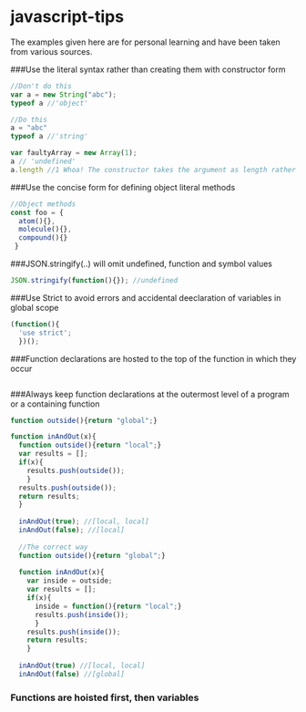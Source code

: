 # javascript-tips
The examples given here are for personal learning and have been taken from various sources.

###Use the literal syntax rather than creating them with constructor form

```javascript
//Don't do this
var a = new String("abc");
typeof a //'object'

//Do this
a = "abc"
typeof a //'string'

var faultyArray = new Array(1);
a // 'undefined'
a.length //1 Whoa! The constructor takes the argument as length rather than an array element
```
###Use the concise form for defining object literal methods

```javascript
//Object methods
const foo = {
  atom(){},
  molecule(){},
  compound(){}
 }
 ```
###JSON.stringify(..) will omit undefined, function and symbol values

```javascript
JSON.stringify(function(){}); //undefined
```

###Use Strict to avoid errors and accidental deeclaration of variables in global scope
```javascript
(function(){
  'use strict';
  })();
 ```
###Function declarations are hosted to the top of the function in which they occur
 ```javascript
 
 ```
###Always keep function declarations at the outermost level of a program or a containing function
```javascript
function outside(){return "global";}

function inAndOut(x){
  function outside(){return "local";}
  var results = [];
  if(x){
    results.push(outside());
    }
  results.push(outside());
  return results;
  }
  
  inAndOut(true); //[local, local]
  inAndOut(false); //[local]
  
  //The correct way
  function outside(){return "global";}
  
  function inAndOut(x){
    var inside = outside;
    var results = [];
    if(x){
      inside = function(){return "local";}
      results.push(inside());
      }
    results.push(inside());  
    return results;
    }
  
  inAndOut(true) //[local, local]
  inAndOut(false) //[global]
  ```
### Functions are hoisted first, then variables

 
 
